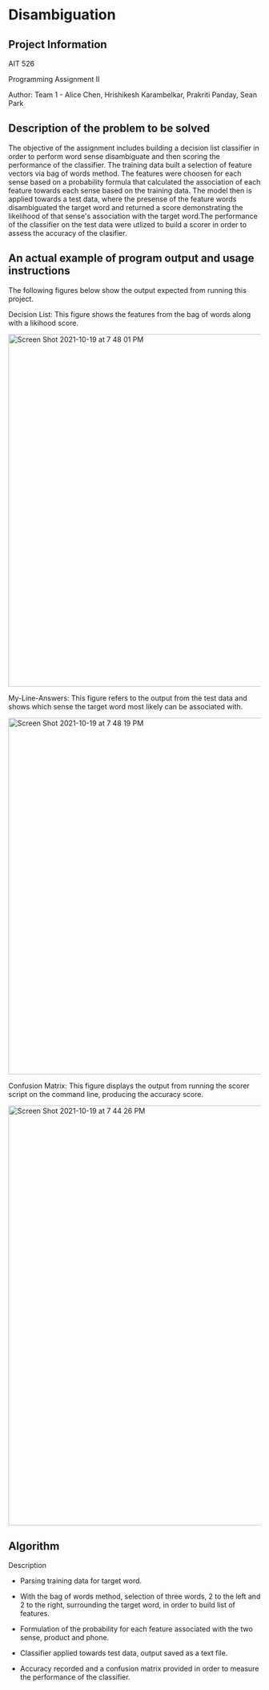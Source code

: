 # Disambiguation
## Project Information

AIT 526

Programming Assignment II

Author: Team 1 - Alice Chen, Hrishikesh Karambelkar, Prakriti Panday, Sean Park

## Description of the problem to be solved

The objective of the assignment includes building a decision list classifier in order to perform word sense disambiguate and then scoring the performance of the classifier. The training data built a selection of feature vectors via bag of words method. The features were choosen for each sense based on a probability formula that calculated the association of each feature towards each sense based on the training data. The model then is applied towards a test data, where the presense of the feature words disambiguated the target word and returned a score demonstrating the likelihood of that sense's association with the target word.The performance of the classifier on the test data were utlized to build a scorer in order to assess the accuracy of the clasifier. 


## An actual example of program output and usage instructions

The following figures below show the output expected from running this project.  

Decision List: This figure shows the features from the bag of words along with a likihood score.


<img width="703" alt="Screen Shot 2021-10-19 at 7 48 01 PM" src="https://user-images.githubusercontent.com/90986120/138005645-e789ad61-b065-4097-8478-7c74eca984f4.png">



My-Line-Answers: This figure refers to the output from the test data and shows which sense the target word most likely can be associated with.

<img width="711" alt="Screen Shot 2021-10-19 at 7 48 19 PM" src="https://user-images.githubusercontent.com/90986120/138005660-57c78361-17a8-4188-888e-8214b8f7c658.png">


Confusion Matrix: This figure displays the output from running the scorer script on the command line, producing the accuracy score.

<img width="837" alt="Screen Shot 2021-10-19 at 7 44 26 PM" src="https://user-images.githubusercontent.com/90986120/138005675-6c92b39c-cc9e-4edb-8c9d-c1c5a29126d8.png">


## Algorithm

Description

* Parsing training data for target word.

* With the bag of words method, selection of three words, 2 to the left and 2 to the right, surrounding the target word, in order to build list of features.

* Formulation of the probability for each feature associated with the two sense, product and phone. 

* Classifier applied towards test data, output saved as a text file. 

* Accuracy recorded and a confusion matrix provided in order to measure the performance of the classifier. 

